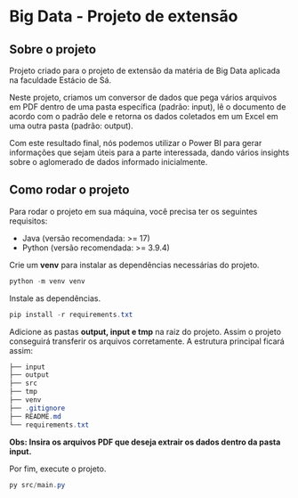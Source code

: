 # Big Data - Projeto de extensão

## Sobre o projeto

Projeto criado para o projeto de extensão da matéria de Big Data aplicada na faculdade Estácio de Sá.

Neste projeto, criamos um conversor de dados que pega vários arquivos em PDF dentro de uma pasta específica (padrão: input), lê o documento de acordo com o padrão dele e retorna os dados coletados em um Excel em uma outra pasta (padrão: output).

Com este resultado final, nós podemos utilizar o Power BI para gerar informações que sejam úteis para a parte interessada, dando vários insights sobre o aglomerado de dados informado inicialmente.

## Como rodar o projeto

Para rodar o projeto em sua máquina, você precisa ter os seguintes requisitos:

- Java (versão recomendada: >= 17)
- Python (versão recomendada: >= 3.9.4)

Crie um **venv** para instalar as dependências necessárias do projeto.
```powershell
python -m venv venv
```

Instale as dependências.
```powershell
pip install -r requirements.txt
```

Adicione as pastas **output, input e tmp** na raiz do projeto. Assim o projeto conseguirá transferir os arquivos corretamente. A estrutura principal ficará assim:

```powershell
├── input
├── output
├── src
├── tmp
├── venv
├── .gitignore
├── README.md
└── requirements.txt
```

**Obs: Insira os arquivos PDF que deseja extrair os dados dentro da pasta input.**

Por fim, execute o projeto.
```powershell
py src/main.py
```
